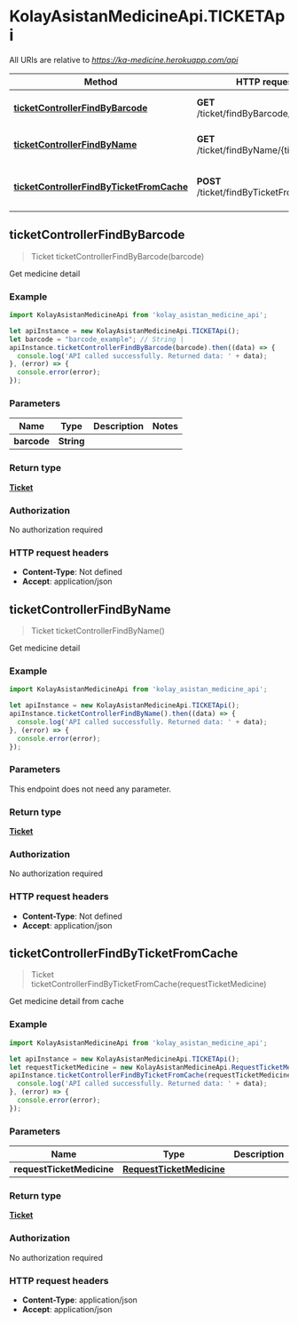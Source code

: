 # KolayAsistanMedicineApi.TICKETApi

All URIs are relative to *https://ka-medicine.herokuapp.com/api*

Method | HTTP request | Description
------------- | ------------- | -------------
[**ticketControllerFindByBarcode**](TICKETApi.md#ticketControllerFindByBarcode) | **GET** /ticket/findByBarcode/{barcode} | Get medicine detail
[**ticketControllerFindByName**](TICKETApi.md#ticketControllerFindByName) | **GET** /ticket/findByName/{ticketName} | Get medicine detail
[**ticketControllerFindByTicketFromCache**](TICKETApi.md#ticketControllerFindByTicketFromCache) | **POST** /ticket/findByTicketFromCache | Get medicine detail from cache



## ticketControllerFindByBarcode

> Ticket ticketControllerFindByBarcode(barcode)

Get medicine detail

### Example

```javascript
import KolayAsistanMedicineApi from 'kolay_asistan_medicine_api';

let apiInstance = new KolayAsistanMedicineApi.TICKETApi();
let barcode = "barcode_example"; // String | 
apiInstance.ticketControllerFindByBarcode(barcode).then((data) => {
  console.log('API called successfully. Returned data: ' + data);
}, (error) => {
  console.error(error);
});

```

### Parameters


Name | Type | Description  | Notes
------------- | ------------- | ------------- | -------------
 **barcode** | **String**|  | 

### Return type

[**Ticket**](Ticket.md)

### Authorization

No authorization required

### HTTP request headers

- **Content-Type**: Not defined
- **Accept**: application/json


## ticketControllerFindByName

> Ticket ticketControllerFindByName()

Get medicine detail

### Example

```javascript
import KolayAsistanMedicineApi from 'kolay_asistan_medicine_api';

let apiInstance = new KolayAsistanMedicineApi.TICKETApi();
apiInstance.ticketControllerFindByName().then((data) => {
  console.log('API called successfully. Returned data: ' + data);
}, (error) => {
  console.error(error);
});

```

### Parameters

This endpoint does not need any parameter.

### Return type

[**Ticket**](Ticket.md)

### Authorization

No authorization required

### HTTP request headers

- **Content-Type**: Not defined
- **Accept**: application/json


## ticketControllerFindByTicketFromCache

> Ticket ticketControllerFindByTicketFromCache(requestTicketMedicine)

Get medicine detail from cache

### Example

```javascript
import KolayAsistanMedicineApi from 'kolay_asistan_medicine_api';

let apiInstance = new KolayAsistanMedicineApi.TICKETApi();
let requestTicketMedicine = new KolayAsistanMedicineApi.RequestTicketMedicine(); // RequestTicketMedicine | 
apiInstance.ticketControllerFindByTicketFromCache(requestTicketMedicine).then((data) => {
  console.log('API called successfully. Returned data: ' + data);
}, (error) => {
  console.error(error);
});

```

### Parameters


Name | Type | Description  | Notes
------------- | ------------- | ------------- | -------------
 **requestTicketMedicine** | [**RequestTicketMedicine**](RequestTicketMedicine.md)|  | 

### Return type

[**Ticket**](Ticket.md)

### Authorization

No authorization required

### HTTP request headers

- **Content-Type**: application/json
- **Accept**: application/json

